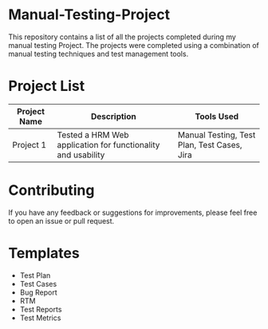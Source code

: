 # Manual-Testing-Project

This repository contains a list of all the projects completed during my manual testing Project. The projects were completed using a combination of manual testing techniques and test management tools.

# Project List
|   Project Name   |                            Description                                 |                 Tools Used                 |
|------------------|------------------------------------------------------------------------|--------------------------------------------| 
|   Project 1      |Tested a HRM Web application for functionality and usability            |Manual Testing, Test Plan, Test Cases, Jira | 

 # Contributing
 
 If you have any feedback or suggestions for improvements, please feel free to open an issue or pull request.

 # Templates
 
* Test Plan
* Test Cases
* Bug Report
* RTM
* Test Reports
* Test Metrics

